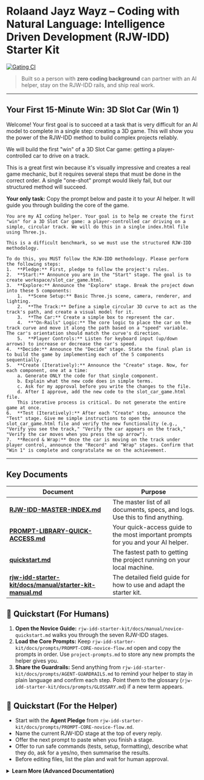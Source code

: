# Rolaand Jayz Wayz – Coding with Natural Language: Intelligence Driven Development (RJW-IDD) Starter Kit

[![Gating CI](https://github.com/Rolaand-Jayz/Rolaand-Jayz-Wayz-IDD/actions/workflows/gating-ci.yml/badge.svg)](https://github.com/Rolaand-Jayz/Rolaand-Jayz-Wayz-IDD/actions/workflows/gating-ci.yml)

> Built so a person with **zero coding background** can partner with an AI helper, stay on the RJW-IDD rails, and ship real work.

---

## Your First 15-Minute Win: 3D Slot Car (Win 1)

Welcome! Your first goal is to succeed at a task that is very difficult for an AI model to complete in a single step: creating a 3D game. This will show you the power of the RJW-IDD method to build complex projects reliably.

We will build the first "win" of a 3D Slot Car game: getting a player-controlled car to drive on a track.

This is a great first win because it's visually impressive and creates a real game mechanic, but it requires several steps that must be done in the correct order. A single "one-shot" prompt would likely fail, but our structured method will succeed.

**Your only task:** Copy the prompt below and paste it to your AI helper. It will guide you through building the core of the game.

```text
You are my AI coding helper. Your goal is to help me create the first "win" for a 3D Slot Car game: a player-controlled car driving on a simple, circular track. We will do this in a single index.html file using Three.js.

This is a difficult benchmark, so we must use the structured RJW-IDD methodology.

To do this, you MUST follow the RJW-IDD methodology. Please perform the following steps:
1.  **Pledge:** First, pledge to follow the project's rules.
2.  **Start:** Announce you are in the "Start" stage. The goal is to create workspace/slot_car_game.html.
3.  **Explore:** Announce the "Explore" stage. Break the project down into these 5 components:
    1.  **Scene Setup:** Basic Three.js scene, camera, renderer, and lighting.
    2.  **The Track:** Define a simple circular 3D curve to act as the track's path, and create a visual model for it.
    3.  **The Car:** Create a simple box to represent the car.
    4.  **"On-Rails" Logic:** The core logic to place the car on the track curve and move it along the path based on a "speed" variable. The car's orientation should match the curve's direction.
    5.  **Player Controls:** Listen for keyboard input (up/down arrows) to increase or decrease the car's speed.
4.  **Decide:** Announce the "Decide" stage. State the final plan is to build the game by implementing each of the 5 components sequentially.
5.  **Create (Iteratively):** Announce the "Create" stage. Now, for each component, one at a time:
    a. Generate ONLY the code for that single component.
    b. Explain what the new code does in simple terms.
    c. Ask for my approval before you write the changes to the file.
    d. After I approve, add the new code to the slot_car_game.html file.
    This iterative process is critical. Do not generate the entire game at once.
6.  **Test (Iteratively):** After each "Create" step, announce the "Test" stage. Give me simple instructions to open the slot_car_game.html file and verify the new functionality (e.g., "Verify you see the track," "Verify the car appears on the track," "Verify the car moves when you press the up arrow").
7.  **Record & Wrap:** Once the car is moving on the track under player control, announce the "Record" and "Wrap" stages. Confirm that "Win 1" is complete and congratulate me on the achievement.
```

---

## Key Documents
| Document | Purpose |
|---|---|
| [**RJW-IDD-MASTER-INDEX.md**](RJW-IDD-MASTER-INDEX.md) | The master list of all documents, specs, and logs. Use this to find anything. |
| [**PROMPT-LIBRARY-QUICK-ACCESS.md**](PROMPT-LIBRARY-QUICK-ACCESS.md) | Your quick-access guide to the most important prompts for you and your AI helper. |
| [**quickstart.md**](quickstart.md) | The fastest path to getting the project running on your local machine. |
| [**rjw-idd-starter-kit/docs/manual/starter-kit-manual.md**](rjw-idd-starter-kit/docs/manual/starter-kit-manual.md) | The detailed field guide for how to use and adapt the starter kit. |

## 👤 Quickstart (For Humans)
1. **Open the Novice Guide:** `rjw-idd-starter-kit/docs/manual/novice-quickstart.md` walks you through the seven RJW-IDD stages.
2. **Load the Core Prompts:** Keep `rjw-idd-starter-kit/docs/prompts/PROMPT-CORE-novice-flow.md` open and copy the prompts in order. Use `project-prompts.md` to store any new prompts the helper gives you.
3. **Share the Guardrails:** Send anything from `rjw-idd-starter-kit/docs/prompts/AGENT-GUARDRAILS.md` to remind your helper to stay in plain language and confirm each step. Point them to the glossary (`rjw-idd-starter-kit/docs/prompts/GLOSSARY.md`) if a new term appears.

## 🤖 Quickstart (For the Helper)
- Start with the **Agent Pledge** from `rjw-idd-starter-kit/docs/prompts/PROMPT-CORE-novice-flow.md`.
- Name the current RJW-IDD stage at the top of every reply.
- Offer the next prompt to paste when you finish a stage.
- Offer to run safe commands (tests, setup, formatting), describe what they do, ask for a yes/no, then summarise the results.
- Before editing files, list the plan and wait for human approval.

<details>
<summary><b>Learn More (Advanced Documentation)</b></summary>

## What's Included
- **Method Pack (`rjw-idd-methodology/`):** Core principles, role handbook, stage checklists, decision template, **and new operations phase (METHOD-0005)**.
- **Docs & Standards (`docs/`):** Change log template, decision templates, living-doc reconciliation log, runbooks, governance standards, **operational quick reference**, and a detailed starter-kit manual (`rjw-idd-starter-kit/docs/manual/starter-kit-manual.md`).
- **Docs/Prompts (`rjw-idd-starter-kit/docs/prompts/`):** Plain-language prompt index (`README.md`), copy-ready novice flow, agent guardrails, glossary, example conversations, and deeper prompts for specs, testing, docs, and audits.
- **Specs (`specs/`):** Template specifications for functional backbone, quality gates, evidence harvest, observability, security, integration, cost governance, **deployment operations (SPEC-0701), SLO framework (SPEC-0801), user feedback (SPEC-0901), and data governance (SPEC-1001)**.
- **Artifacts (`rjw-idd-starter-kit/artifacts/`):** Blank ledgers, integration transcript scaffold, and supporting templates.
- **Research (`rjw-idd-starter-kit/research/`):** Starter evidence task configuration, empty indices, and allowlist instructions ready for harvesting.
- **Scripts & Tools (`scripts/`, `tools/`):** Evidence harvester, ID validators, cost dashboard helper, sandbox utilities, setup bootstrapper, and test-guard helpers.
- **Logs (`rjw-idd-starter-kit/logs/`):** Placeholder directories with README files describing required artefacts for audits **including deployment logs, SLO reports, operational metrics, satisfaction tracking, and DR drill results**.

Use this starter kit as the reusable part of the methodology; layer your product-specific specs, evidence, and code on top.

## Lifecycle Overview
RJW-IDD runs through **four** repeatable phases with continuous governance around them:

1.  **Research-Driven Development (RDD)**
    - Configure evidence tasks (`rjw-idd-starter-kit/research/evidence_tasks.json`).
    - Run the harvester (`rjw-idd-starter-kit/tools/rjw_idd_evidence_harvester.py`) and validation script to populate raw and curated indices.
    - Update ledgers and document decisions (DEC-####) that arise from new evidence.

2.  **Spec-Driven Development (SDD)**
    - Author or update specs using the templates in `specs/`.
    - Reserve requirement and test IDs in `rjw-idd-starter-kit/artifacts/ledgers/`.
    - Log reconciliation items in `rjw-idd-starter-kit/docs/living-docs-reconciliation.md` and resolve them before implementation begins.

3.  **Implementation Engines (TDD / LDDD / IDD)**
    - Enforce test-first rules via `rjw-idd-starter-kit/scripts/ci/test_gate.sh` and `rjw-idd-starter-kit/tools/testing/red_green_guard.py`.
    - Capture integration transcripts in `rjw-idd-starter-kit/artifacts/integration/transcript-archive/`.
    - Update living documentation using the standards in `rjw-idd-starter-kit/docs/standards/` and record verification artefacts in the Change Log.

4.  **Operations & Production Support (NEW)** 🎉
    - Deploy with blue-green/canary strategies and automated rollback (`rjw-idd-starter-kit/specs/SPEC-0701-deployment-operations.md`, `rjw-idd-starter-kit/docs/runbooks/docs/runbooks/deployment-runbook.md`).
    - Monitor SLOs, manage error budgets, respond to incidents (`rjw-idd-starter-kit/specs/SPEC-0801-slo-sli-framework.md`, `rjw-idd-starter-kit/docs/runbooks/docs/runbooks/general-incident-runbook.md`).
    - Collect user feedback, conduct usability testing, ensure accessibility (`rjw-idd-starter-kit/specs/SPEC-0901-user-feedback-loops.md`).
    - Manage data lifecycle, backups, migrations, and compliance (`rjw-idd-starter-kit/specs/SPEC-1001-data-governance.md`).
    - Pass operational maturity gates: Production Readiness → Post-Launch Stabilization → Operational Excellence (`rjw-idd-methodology/operations/METHOD-0005-operations-production-support.md`).

Cross-cutting governance (audits, cost reviews, security drills) runs continuously using the runbooks and scripts provided.

## Getting Started in a New Project
1. **Copy the Starter Kit** into your repository (or add as a subtree) and adjust paths as needed.
2. **Run the Bootstrap Script:** `rjw-idd-starter-kit/scripts/setup/bootstrap_project.sh` ensures dependencies are installed and the guard suite passes locally.
3. **Set Up Ledgers:** Keep `rjw-idd-starter-kit/artifacts/ledgers/requirement-ledger.csv` and `rjw-idd-starter-kit/artifacts/ledgers/test-ledger.csv` under version control. Add entries as requirements/tests are defined.
4. **Establish Roles:** Assign Agent Conductor, Spec Curator, Doc Steward, and Governance Sentinel. Align on expectations in `rjw-idd-starter-kit/docs/manual/starter-kit-manual.md`.
5. **Run Initial Harvest:** Configure `rjw-idd-starter-kit/research/evidence_tasks.json`, execute the harvester, validate output, and log the run in the Change Log.
6. **Author Specs:** Clone the spec templates, fill in project-specific details, and link to evidence/requirements/tests.
7. **Adopt Runbooks:** Tailor documents in `rjw-idd-starter-kit/docs/runbooks/` for your environment (e.g., sandbox reset commands, finance workflows).
8. **Update Naming Conventions:** Follow `rjw-idd-starter-kit/docs/standards/docs/standards/naming-conventions.md` to keep artefacts consistent.

## Key Templates & Scripts
- `rjw-idd-starter-kit/templates-and-examples/templates/change-logs/CHANGELOG-template.md` – table ready for change entries.
- `rjw-idd-starter-kit/docs/living-docs-reconciliation.md` – log for documentation gaps.
- `rjw-idd-starter-kit/docs/runbooks/` – operational playbooks (harvest, test-first, security, finance).
- `rjw-idd-starter-kit/specs/` – editable specifications covering major governance areas.
- `rjw-idd-starter-kit/scripts/validate_ids.py` – validates ledgers, change log, and ID references.
- `rjw-idd-starter-kit/scripts/promote_evidence.py` / `rjw-idd-starter-kit/scripts/validate_evidence.py` – curation helpers.
- `rjw-idd-starter-kit/tools/rjw_idd_evidence_harvester.py` – fetches evidence from public sources.
- `rjw-idd-starter-kit/tools/testing/red_green_guard.py` – ensures tests accompany each change.
- `rjw-idd-starter-kit/tools/testing/change_log_guard.py` – blocks merges that omit a change-log update.
- `rjw-idd-starter-kit/tools/testing/living_docs_guard.py` – fails when living-doc gaps remain open.
- `rjw-idd-starter-kit/tools/testing/governance_alignment_guard.py` – keeps specs, ledgers, and decisions in lockstep.
- `rjw-idd-starter-kit/tools/integration/archive_scaffold.py` – scaffolds integration transcript directories.

## Change Control
- Every meaningful change creates a row in `rjw-idd-starter-kit/templates-and-examples/templates/change-logs/CHANGELOG-template.md` with impacted IDs and verification proof.
- Decisions are recorded using `rjw-idd-methodology/templates/PROJECT-DEC-template.md` and stored in `docs/decisions/`.
- Audit reflections append ⟦audit-id:n⟧ <reflect/> entries to stage summaries (see `rjw-idd-starter-kit/logs/LOG-0001-stage-audits.md`).

## Automated Guardrail
`rjw-idd-starter-kit/scripts/ci/test_gate.sh` runs in CI to enforce the RJW-IDD lifecycle:

- Validates that code diffs include test updates, evidence remains fresh, ledgers match IDs, and the change log records every change.
- Rejects merges while living-document reconciliation entries stay open and requires a documentation/spec update alongside implementation work.
- Verifies that specification or research updates ship with matching ledger adjustments and a new decision record.

Wire this script into your preferred CI system so every pull request satisfies the RDD → SDD → Implementation gates.

## Automated Governance
This repository includes a CI (Continuous Integration) pipeline that automatically enforces the RJW-IDD methodology on every pull request. These automated checks, or "guardrails," ensure that every contribution meets the project's standards for quality, traceability, and documentation.

The primary workflow is defined in [`.github/workflows/gating-ci.yml`](.github/workflows/gating-ci.yml). Key checks include:
- **Test Coverage:** Ensures that new code is accompanied by tests.
- **Linter & Formatter:** Checks for code style and consistency.
- **Security Audit:** Scans for known vulnerabilities in dependencies.
- **Methodology Guards:** Runs scripts to validate that change logs are updated, documentation is current, and all traceability IDs are valid.

These guards prevent common errors and allow the team to focus on the work itself, knowing that the process is being upheld automatically.

## Setup Script Reference
- `rjw-idd-starter-kit/scripts/setup/bootstrap_project.sh` creates a project virtual environment, installs dependencies, runs pytest, and executes the governance test gate.
- Override the detected Python with PYTHON_BIN. If origin/main is not available yet, the script falls back to the repository’s first commit for diffing.
- Use the script after pulling future updates to ensure your environment stays in sync with the kit.

## Adapting the Starter Kit
- Update spec and runbook templates with your domain-specific requirements.
- Add additional tooling or prompts under `scripts/` and `rjw-idd-starter-kit/docs/prompts/` as needed.
- Extend validators to enforce any extra governance rules your organisation requires.

By keeping this starter kit clean and evidence-neutral, you can import it into any project and immediately apply RJW-IDD without carrying over past product baggage. Populate the templates with your research, specs, and tests, then run the methodology end-to-end.

## Feature Toggles
RJW-IDD keeps feature enablement declarative in `method/config/features.yml`. This registry controls both the built-in CLI capabilities and any add-ins you opt into.

| Toggle | Default | Controls | Adjustment |
| --- | --- | --- | --- |
| features.guard | true | CLI guard commands (policy validation) | Set to false only if you are packaging a slim kit and have replacement guard rails. |
| features.init | true | CLI project bootstrapping | Disable if you replace the interactive “rjw init” workflow with your own. |
| features.prompts_version | true | Prompt pack metadata (`rjw-idd-starter-kit/prompt-pack.json`) | Disable for fully offline or prompt-free bundles. |
| addons.3d_game_core.enabled | true | 3D game governance, harnesses, specs | Toggle with the script `rjw-idd-starter-kit/scripts/addons/enable_3d_game_core.py` (or the matching disable script). |
| addons.video_ai_enhancer.enabled | false | Real-time video governance, quality/latency gates | Toggle with the script `rjw-idd-starter-kit/scripts/addons/enable_video_ai_enhancer.py`. |

After editing the registry, run `rjw-idd-starter-kit/scripts/config_enforce.py` (execute with python) to confirm the declared state matches the filesystem (prompt pack, add-in directories, etc.). Scripted helpers under `rjw-idd-starter-kit/scripts/addons/` update the YAML for you and record the right governance entries; manual edits are fine as long as the guard stays green.

## Add-ins

- [3D Game Core](rjw-idd-methodology/addons/3d-game-core/README.md) — opt-in 3D harnesses, specs, and gates (enabled by default; adjust via the feature registry or addon scripts).
- [Video AI Enhancer](rjw-idd-methodology/addons/video-ai-enhancer/README.md) — opt-in real-time video enhancement, latency, and storage governance (disabled by default).

## Capability Matrix

This matrix lists core features and whether they are available (✅), partially available (🟨), or not available (❌).

| Feature | Status | Link |
|---|---:|---|
| Starter kit scripts (bootstrap) | ✅ | `rjw-idd-starter-kit/scripts/setup/bootstrap_project.sh` |
| Governance checks (local) | ✅ | `scripts/checks/run_checks.sh` |
| CI gating workflows | ✅ | `.github/workflows/gating-ci.yml` |
| Release ZIP artifact | ✅ | `.github/workflows/release.yml` |
| 3D add-on harness | 🟨 | `rjw-idd-methodology/addons/3d-game-core/` (opt-in scaffolding) |
| Video AI add-on | 🟨 | `rjw-idd-methodology/addons/video-ai-enhancer/` (opt-in scaffolding) |
| Pre-commit hooks | ✅ | `.pre-commit-config.yaml` |
| Doc-sync checker | ✅ | `scripts/tools/doc_sync_check.py` |

</details>

